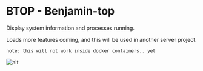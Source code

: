 # BTOP - Benjamin-top

Display system information and processes running. 

Loads more features coming, and this will be used in another server project.

`note: this will not work inside docker containers.. yet`

![alt](https://i.imgur.com/6uP7J7D.png)

